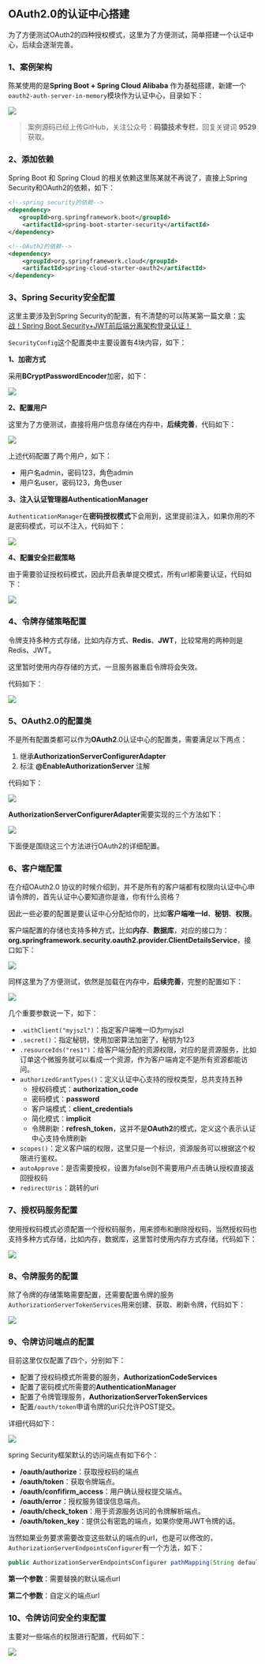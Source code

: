 ## OAuth2.0的认证中心搭建

为了方便测试OAuth2的四种授权模式，这里为了方便测试，简单搭建一个认证中心，后续会逐渐完善。

### 1、案例架构

陈某使用的是**Spring Boot + Spring Cloud Alibaba** 作为基础搭建，新建一个`oauth2-auth-server-in-memory`模块作为认证中心，目录如下：

![](https://img.java-family.cn/Spring%20Security/69.png)

> 案例源码已经上传GitHub，关注公众号：**码猿技术专栏**，回复关键词 **9529** 获取。

### 2、添加依赖

Spring Boot 和 Spring Cloud 的相关依赖这里陈某就不再说了，直接上Spring Security和OAuth2的依赖，如下：

```xml
<!--spring security的依赖-->
<dependency>
   <groupId>org.springframework.boot</groupId>
	<artifactId>spring-boot-starter-security</artifactId>
</dependency>

<!--OAuth2的依赖-->
<dependency>
	<groupId>org.springframework.cloud</groupId>
	<artifactId>spring-cloud-starter-oauth2</artifactId>
</dependency>
```

### 3、Spring Security安全配置

这里主要涉及到Spring Security的配置，有不清楚的可以陈某第一篇文章：[实战！Spring Boot Security+JWT前后端分离架构登录认证！](https://mp.weixin.qq.com/s?__biz=MzU3MDAzNDg1MA==&mid=2247502546&idx=1&sn=bfb6fd9d96d8c5bf107a4981ba5e1547&chksm=fcf7151fcb809c09b7ae29de8c0af0d00976539a46ee5f9bf583a6a7b196ea82f26ce98fd982&token=869584969&lang=zh_CN#rd)

`SecurityConfig`这个配置类中主要设置有4块内容，如下：

**1、加密方式**

采用**BCryptPasswordEncoder**加密，如下：

![](https://img.java-family.cn/Spring%20Security/55.png)



**2、配置用户**

这里为了方便测试，直接将用户信息存储在内存中，**后续完善**，代码如下：

![](https://img.java-family.cn/Spring%20Security/56.png)

上述代码配置了两个用户，如下：

- 用户名admin，密码123，角色admin
- 用户名user，密码123，角色user

**3、注入认证管理器AuthenticationManager**

`AuthenticationManager`在**密码授权模式**下会用到，这里提前注入，如果你用的不是密码模式，可以不注入，代码如下：

![](https://img.java-family.cn/Spring%20Security/57.png)



**4、配置安全拦截策略**

由于需要验证授权码模式，因此开启表单提交模式，所有url都需要认证，代码如下：

![](https://img.java-family.cn/Spring%20Security/59.png)





### 4、令牌存储策略配置

令牌支持多种方式存储，比如内存方式、**Redis**、**JWT**，比较常用的两种则是Redis、JWT。

这里暂时使用内存存储的方式，一旦服务器重启令牌将会失效。

代码如下：

![](https://img.java-family.cn/Spring%20Security/60.png)



### 5、OAuth2.0的配置类

不是所有配置类都可以作为**OAuth2**.0认证中心的配置类，需要满足以下两点：

1. 继承**AuthorizationServerConfigurerAdapter**
2. 标注 **@EnableAuthorizationServer** 注解

代码如下：

![](https://img.java-family.cn/Spring%20Security/61.png)

**AuthorizationServerConfigurerAdapter**需要实现的三个方法如下：

![](https://img.java-family.cn/Spring%20Security/66.png)

下面便是围绕这三个方法进行OAuth2的详细配置。

### 6、客户端配置

在介绍OAuth2.0 协议的时候介绍到，并不是所有的客户端都有权限向认证中心申请令牌的，首先认证中心要知道你是谁，你有什么资格？

因此一些必要的配置是要认证中心分配给你的，比如**客户端唯一Id**、**秘钥**、**权限**。

客户端配置的存储也支持多种方式，比如**内存**、**数据库**，对应的接口为：**org.springframework.security.oauth2.provider.ClientDetailsService**，接口如下：

![](https://img.java-family.cn/Spring%20Security/62.png)

同样这里为了方便测试，依然是加载在内存中，**后续完善**，完整的配置如下：

![](https://img.java-family.cn/Spring%20Security/63.png)

几个重要参数说一下，如下：

- `.withClient("myjszl")`：指定客户端唯一ID为myjszl
- `.secret()`：指定秘钥，使用加密算法加密了，秘钥为123
- `.resourceIds("res1")`：给客户端分配的资源权限，对应的是资源服务，比如订单这个微服务就可以看成一个资源，作为客户端肯定不是所有资源都能访问。
- `authorizedGrantTypes()`：定义认证中心支持的授权类型，总共支持五种
  - 授权码模式：**authorization_code**
  - 密码模式：**password**
  - 客户端模式：**client_credentials**
  - 简化模式：**implicit**
  - 令牌刷新：**refresh_token**，这并不是**OAuth2**的模式，定义这个表示认证中心支持令牌刷新
- `scopes()`：定义客户端的权限，这里只是一个标识，资源服务可以根据这个权限进行鉴权。
- `autoApprove`：是否需要授权，设置为false则不需要用户点击确认授权直接返回授权码
- `redirectUris`：跳转的uri

### 7、授权码服务配置

使用授权码模式必须配置一个授权码服务，用来颁布和删除授权码，当然授权码也支持多种方式存储，比如内存，数据库，这里暂时使用内存方式存储，代码如下：

![](https://img.java-family.cn/Spring%20Security/64.png)

### 8、令牌服务的配置

除了令牌的存储策略需要配置，还需要配置令牌的服务`AuthorizationServerTokenServices`用来创建、获取、刷新令牌，代码如下：

![](https://img.java-family.cn/Spring%20Security/65.png)

### 9、令牌访问端点的配置

目前这里仅仅配置了四个，分别如下：

- 配置了授权码模式所需要的服务，**AuthorizationCodeServices**
- 配置了密码模式所需要的**AuthenticationManager**
- 配置了令牌管理服务，**AuthorizationServerTokenServices**
- 配置`/oauth/token`申请令牌的uri只允许POST提交。

详细代码如下：

![](https://img.java-family.cn/Spring%20Security/67.png)

spring Security框架默认的访问端点有如下6个：

- **/oauth/authorize**：获取授权码的端点
- **/oauth/token**：获取令牌端点。
- **/oauth/confifirm_access**：用户确认授权提交端点。
- **/oauth/error**：授权服务错误信息端点。
- **/oauth/check_token**：用于资源服务访问的令牌解析端点。
- **/oauth/token_key**：提供公有密匙的端点，如果你使用JWT令牌的话。

当然如果业务要求需要改变这些默认的端点的url，也是可以修改的，`AuthorizationServerEndpointsConfigurer`有一个方法，如下：

```java
public AuthorizationServerEndpointsConfigurer pathMapping(String defaultPath, String customPath)
```

**第一个参数**：需要替换的默认端点url

**第二个参数**：自定义的端点url

### 10、令牌访问安全约束配置

主要对一些端点的权限进行配置，代码如下：

![](https://img.java-family.cn/Spring%20Security/68.png)
